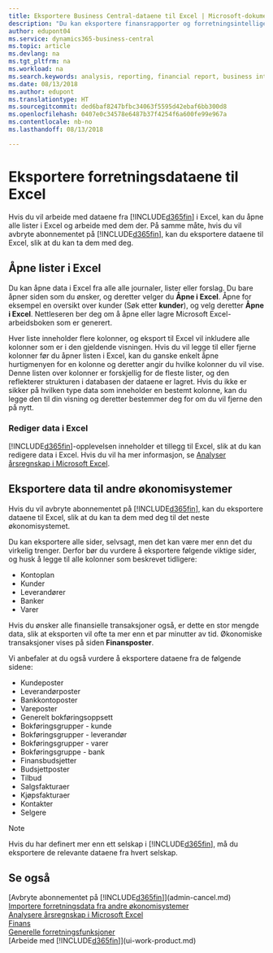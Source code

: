 ```yaml
---
title: Eksportere Business Central-dataene til Excel | Microsoft-dokumentasjon
description: "Du kan eksportere finansrapporter og forretningsintelligensdata fra Business Central til Excel, eller du kan åpne Business Central-dataene i Excel."
author: edupont04
ms.service: dynamics365-business-central
ms.topic: article
ms.devlang: na
ms.tgt_pltfrm: na
ms.workload: na
ms.search.keywords: analysis, reporting, financial report, business intelligence, BI, Excel
ms.date: 08/13/2018
ms.author: edupont
ms.translationtype: HT
ms.sourcegitcommit: ded6baf8247bfbc34063f5595d42ebaf6bb300d8
ms.openlocfilehash: 0407e0c34578e6487b37f4254f6a600fe99e967a
ms.contentlocale: nb-no
ms.lasthandoff: 08/13/2018

---
```

# <a name="exporting-your-business-data-to-excel"></a>Eksportere forretningsdataene til Excel
Hvis du vil arbeide med dataene fra [!INCLUDE[d365fin](includes/d365fin_md.md)] i Excel, kan du åpne alle lister i Excel og arbeide med dem der. På samme måte, hvis du vil avbryte abonnementet på [!INCLUDE[d365fin](includes/d365fin_md.md)], kan du eksportere dataene til Excel, slik at du kan ta dem med deg.

## <a name="opening-lists-in-excel"></a>Åpne lister i Excel
Du kan åpne data i Excel fra alle alle journaler, lister eller forslag. Du bare åpner siden som du ønsker, og deretter velger du **Åpne i Excel**. Åpne for eksempel en oversikt over kunder (Søk etter **kunder**), og velg deretter **Åpne i Excel**. Nettleseren ber deg om å åpne eller lagre Microsoft Excel-arbeidsboken som er generert.  

Hver liste inneholder flere kolonner, og eksport til Excel vil inkludere alle kolonner som er i den gjeldende visningen. Hvis du vil legge til eller fjerne kolonner før du åpner listen i Excel, kan du ganske enkelt åpne hurtigmenyen for en kolonne og deretter angir du hvilke kolonner du vil vise. Denne listen over kolonner er forskjellig for de fleste lister, og den reflekterer strukturen i databasen der dataene er lagret. Hvis du ikke er sikker på hvilken type data som inneholder en bestemt kolonne, kan du legge den til din visning og deretter bestemmer deg for om du vil fjerne den på nytt.  

### <a name="edit-data-in-excel"></a>Rediger data i Excel
[!INCLUDE[d365fin](includes/d365fin_md.md)]-opplevelsen inneholder et tillegg til Excel, slik at du kan redigere data i Excel. Hvis du vil ha mer informasjon, se [Analyser årsregnskap i Microsoft Excel](finance-analyze-excel.md).  

## <a name="exporting-data-to-other-finance-systems"></a>Eksportere data til andre økonomisystemer
Hvis du vil avbryte abonnementet på [!INCLUDE[d365fin](includes/d365fin_md.md)], kan du eksportere dataene til Excel, slik at du kan ta dem med deg til det neste økonomisystemet.  

Du kan eksportere alle sider, selvsagt, men det kan være mer enn det du virkelig trenger. Derfor bør du vurdere å eksportere følgende viktige sider, og husk å legge til alle kolonner som beskrevet tidligere:  

* Kontoplan  
* Kunder  
* Leverandører  
* Banker  
* Varer  

Hvis du ønsker alle finansielle transaksjoner også, er dette en stor mengde data, slik at eksporten vil ofte ta mer enn et par minutter av tid. Økonomiske transaksjoner vises på siden **Finansposter**.  

Vi anbefaler at du også vurdere å eksportere dataene fra de følgende sidene:  

* Kundeposter  
* Leverandørposter  
* Bankkontoposter  
* Vareposter  
* Generelt bokføringsoppsett  
* Bokføringsgrupper - kunde  
* Bokføringsgrupper - leverandør  
* Bokføringsgrupper - varer  
* Bokføringsgruppe - bank  
* Finansbudsjetter  
* Budsjettposter  
* Tilbud  
* Salgsfakturaer  
* Kjøpsfakturaer  
* Kontakter  
* Selgere  

> [!NOTE]  
>   Hvis du har definert mer enn ett selskap i [!INCLUDE[d365fin](includes/d365fin_md.md)], må du eksportere de relevante dataene fra hvert selskap.

## <a name="see-also"></a>Se også
[Avbryte abonnementet på [!INCLUDE[d365fin](includes/d365fin_md.md)]](admin-cancel.md)  
[Importere forretningsdata fra andre økonomisystemer](across-import-data-configuration-packages.md)  
[Analysere årsregnskap i Microsoft Excel](finance-analyze-excel.md)  
[Finans](finance.md)  
[Generelle forretningsfunksjoner](ui-across-business-areas.md)  
[Arbeide med [!INCLUDE[d365fin](includes/d365fin_md.md)]](ui-work-product.md)  

